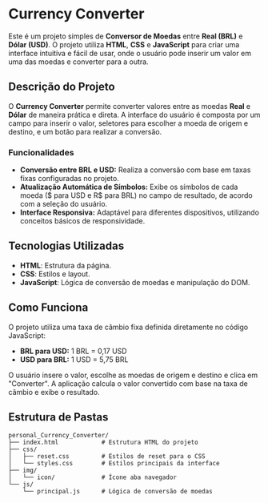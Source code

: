 # Currency Converter

Este é um projeto simples de **Conversor de Moedas** entre **Real (BRL)** e **Dólar (USD)**. O projeto utiliza **HTML**, **CSS** e **JavaScript** para criar uma interface intuitiva e fácil de usar, onde o usuário pode inserir um valor em uma das moedas e converter para a outra.

## Descrição do Projeto

O **Currency Converter** permite converter valores entre as moedas **Real** e **Dólar** de maneira prática e direta. A interface do usuário é composta por um campo para inserir o valor, seletores para escolher a moeda de origem e destino, e um botão para realizar a conversão. 

### Funcionalidades
- **Conversão entre BRL e USD:** Realiza a conversão com base em taxas fixas configuradas no projeto.
- **Atualização Automática de Símbolos:** Exibe os símbolos de cada moeda ($ para USD e R$ para BRL) no campo de resultado, de acordo com a seleção do usuário.
- **Interface Responsiva:** Adaptável para diferentes dispositivos, utilizando conceitos básicos de responsividade.

## Tecnologias Utilizadas

- **HTML**: Estrutura da página.
- **CSS**: Estilos e layout.
- **JavaScript**: Lógica de conversão de moedas e manipulação do DOM.

## Como Funciona

O projeto utiliza uma taxa de câmbio fixa definida diretamente no código JavaScript:

- **BRL para USD:** 1 BRL = 0,17 USD
- **USD para BRL:** 1 USD = 5,75 BRL

O usuário insere o valor, escolhe as moedas de origem e destino e clica em "Converter". A aplicação calcula o valor convertido com base na taxa de câmbio e exibe o resultado.

## Estrutura de Pastas

```plaintext
personal_Currency_Converter/
├── index.html            # Estrutura HTML do projeto
├── css/
│   ├── reset.css         # Estilos de reset para o CSS
│   └── styles.css        # Estilos principais da interface
├── img/
│   └── icon/             # Ícone aba navegador
└── js/
    └── principal.js      # Lógica de conversão de moedas
